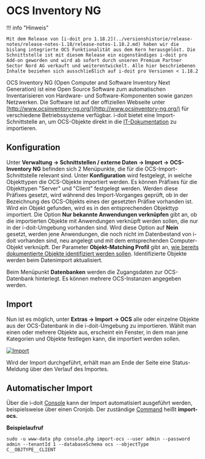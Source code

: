 # OCS Inventory NG

!!! info "Hinweis"

    Mit dem Release von [i-doit pro 1.18.2](../versionshistorie/release-notes/release-notes-1.18/release-notes-1.18.2.md) haben wir die bislang integrierte OCS Funktionalität aus dem Kern herausgelöst. Die Schnittstelle ist mit diesem Release ein eigenständiges i-doit pro Add-on geworden und wird ab sofort durch unseren Premium Partner Sector Nord AG verkauft und weiterentwickelt. Alle hier beschriebenen Inhalte beziehen sich ausschließlich auf i-doit pro Versionen < 1.18.2

OCS Inventory NG (Open Computer and Software Inventory Next Generation) ist eine Open Source Software zum automatischen Inventarisieren von Hardware- und Software-Komponenten sowie ganzen Netzwerken. Die Software ist auf der offiziellen Webseite unter [http://www.ocsinventory-ng.org/](http://www.ocsinventory-ng.org/) für verschiedene Betriebssysteme verfügbar. i-doit bietet eine Import-Schnittstelle an, um OCS-Objekte direkt in die [IT-Dokumentation](../glossar.md#it-dokumentation) zu importieren.

Konfiguration
-------------

Unter **Verwaltung → Schnittstellen / externe Daten → Import → OCS-Inventory NG** befinden sich 2 Menüpunkte, die für die OCS-Import-Schnittstelle relevant sind. Unter **Konfiguration** wird festgelegt, in welche Objekttypen die OCS-Objekte importiert werden. Es können Präfixes für die Objekttypen "Server" und "Client" festgelegt werden. Werden diese Präfixes gesetzt, wird während des Import-Vorganges geprüft, ob in der Bezeichnung des OCS-Objekts eines der gesetzten Präfixe vorhanden ist. Wird ein Objekt gefunden, wird es in den entsprechenden Objekttyp importiert. Die Option **Nur bekannte Anwendungen verknüpfen** gibt an, ob die importierten Objekte mit Anwendungen verknüpft werden sollen, die nur in der i-doit-Umgebung vorhanden sind. Wird diese Option auf **Nein** gesetzt, werden jene Anwendungen, die noch nicht im Datenbestand von i-doit vorhanden sind, neu angelegt und mit dem entsprechenden Computer-Objekt verknüpft. Der Parameter **Objekt-Matching Profil** gibt an, [wie bereits dokumentierte Objekte identifiziert werden sollen](../daten-konsolidieren/objekt-identifizieren-bei-importen.md). Identifizierte Objekte werden beim Datenimport aktualisiert.

Beim Menüpunkt **Datenbanken** werden die Zugangsdaten zur OCS-Datenbank hinterlegt. Es können mehrere OCS-Instanzen angegeben werden.

Import
------

Nun ist es möglich, unter **Extras **→** Import** ****→** OCS** alle oder einzelne Objekte aus der OCS-Datenbank in die i-doit-Umgebung zu importieren. Wählt man einen oder mehrere Objekte aus, erscheint ein Fenster, in dem man jene Kategorien und Objekte festlegen kann, die importiert werden sollen.

[![Import](../assets/images/de/i-doit-pro-add-ons/ocs/ocs.jpg)](../assets/images/de/i-doit-pro-add-ons/ocs/ocs.jpg)

Wird der Import durchgeführt, erhält man am Ende der Seite eine Status-Meldung über den Verlauf des Importes.

Automatischer Import
--------------------

Über die i-doit [Console](../automatisierung-und-integration/cli/index.md) kann der Import automatisiert ausgeführt werden, beispielsweise über einen Cronjob. Der zuständige [Command](../automatisierung-und-integration/cli/console/optionen-und-parameter-der-console.md#import-ocs) heißt **import-ocs.**

**Beispielaufruf**

    sudo -u www-data php console.php import-ocs --user admin --password admin --tenantId 1 --databaseSchema ocs --objectType C__OBJTYPE__CLIENT